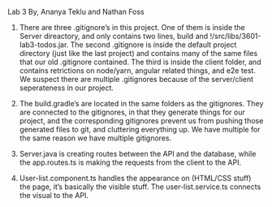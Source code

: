 Lab 3
By, Ananya Teklu and Nathan Foss

1. There are three .gitignore’s in this project. One of them is inside the Server direactory, and only contains two lines, build and !/src/libs/3601-lab3-todos.jar. The second .gitignore is inside the default project directory (just like the last project) and contains many of the same files that our old .gitignore contained. The third is inside the client folder, and contains retrictions on node/yarn, angular related things, and e2e test. We suspect there are multiple .gitignores because of the server/client seperateness in our project.

2. The build.gradle’s are located in the same folders as the gitignores. They are connected to the gitignores, in that they generate things for our project, and the corresponding gitignores prevent us from pushing those generated files to git, and cluttering everything up. We have multiple for the same reason we have multiple gitignores.

3. Server.java is creating routes between the API and the database, while the app.routes.ts is making the requests from the client to the API. 

4. User-list.component.ts handles the appearance on (HTML/CSS stuff) the page, it’s basically the visible stuff. The user-list.service.ts connects the visual to the API.
